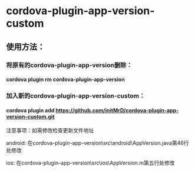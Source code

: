 # cordova-plugin-app-version-custom

## 使用方法：

### 将原有的cordova-plugin-app-version删除：

#### cordova plugin rm cordova-plugin-app-version

### 加入新的cordova-plugin-app-version-custom：

#### cordova plugin add https://github.com/initMrD/cordova-plugin-app-version-custom.git





注意事项：如需修改检查更新文件地址

android:
在cordova-plugin-app-version\src\android\AppVersion.java第46行处修改

ios:
在cordova-plugin-app-version\src\ios\AppVersion.m第五行处修改

